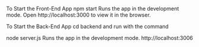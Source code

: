 To Start the Front-End App
npm start
Runs the app in the development mode.
Open http://localhost:3000 to view it in the browser.

To Start the Back-End App
cd backend and run with the command

node server.js
Runs the app in the development mode.
http://localhost:3006